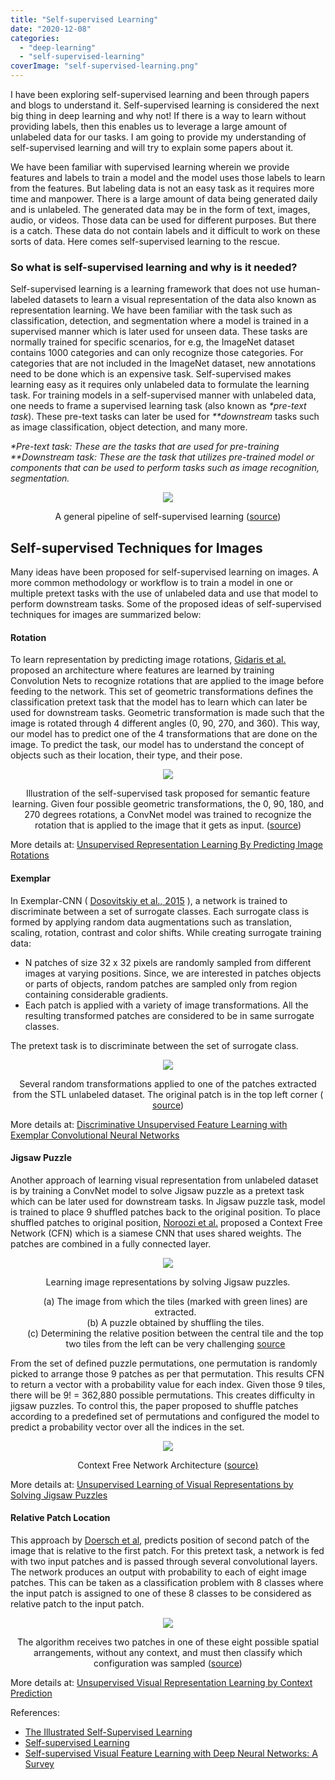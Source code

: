 ```yaml
---
title: "Self-supervised Learning"
date: "2020-12-08"
categories: 
  - "deep-learning"
  - "self-supervised-learning"
coverImage: "self-supervised-learning.png"
---
```


I have been exploring self-supervised learning and been through papers and blogs to understand it. Self-supervised learning is considered the next big thing in deep learning and why not! If there is a way to learn without providing labels, then this enables us to leverage a large amount of unlabeled data for our tasks. I am going to provide my understanding of self-supervised learning and will try to explain some papers about it.

We have been familiar with supervised learning wherein we provide features and labels to train a model and the model uses those labels to learn from the features. But labeling data is not an easy task as it requires more time and manpower. There is a large amount of data being generated daily and is unlabeled. The generated data may be in the form of text, images, audio, or videos. Those data can be used for different purposes. But there is a catch. These data do not contain labels and it difficult to work on these sorts of data. Here comes self-supervised learning to the rescue.

### So what is self-supervised learning and why is it needed?

Self-supervised learning is a learning framework that does not use human-labeled datasets to learn a visual representation of the data also known as representation learning. We have been familiar with the task such as classification, detection, and segmentation where a model is trained in a supervised manner which is later used for unseen data. These tasks are normally trained for specific scenarios, for e.g, the ImageNet dataset contains 1000 categories and can only recognize those categories. For categories that are not included in the ImageNet dataset, new annotations need to be done which is an expensive task. Self-supervised makes learning easy as it requires only unlabeled data to formulate the learning task. For training models in a self-supervised manner with unlabeled data, one needs to frame a supervised learning task (also known as _\*pre-text task_). These pre-text tasks can later be used for _\*\*downstream_ tasks such as image classification, object detection, and many more.

_\*Pre-text task: These are the tasks that are used for pre-training  
\*\*Downstream task: These are the task that utilizes pre-trained model or components that can be used to perform tasks such as image recognition, segmentation._

<!-- ![](/images/self-supervised-learning.png) -->
<div align="center"><img src="/images/self-supervised-learning.png"></div>


<p align="center">A general pipeline of self-supervised learning (<a href="https://arxiv.org/pdf/1902.06162.pdf">source</a>) </p>  


## Self-supervised Techniques for Images

Many ideas have been proposed for self-supervised learning on images. A more common methodology or workflow is to train a model in one or multiple pretext tasks with the use of unlabeled data and use that model to perform downstream tasks. Some of the proposed ideas of self-supervised techniques for images are summarized below:

#### Rotation

To learn representation by predicting image rotations, [Gidaris et al.](https://arxiv.org/abs/1803.07728) proposed an architecture where features are learned by training Convolution Nets to recognize rotations that are applied to the image before feeding to the network. This set of geometric transformations defines the classification pretext task that the model has to learn which can later be used for downstream tasks. Geometric transformation is made such that the image is rotated through 4 different angles (0, 90, 270, and 360). This way, our model has to predict one of the 4 transformations that are done on the image. To predict the task, our model has to understand the concept of objects such as their location, their type, and their pose.

<div align="center">
<img src="/images/self-supervised-rotation.png">
 </div>

<p align="center">Illustration of the self-supervised task proposed for semantic feature learning.  
Given four possible geometric transformations, the 0, 90, 180, and 270 degrees rotations,  
a ConvNet model was trained to recognize the rotation that is applied to the image that it gets as input. (<a href="https://arxiv.org/pdf/1803.07728.pdf">source</a>)</p>

More details at: [Unsupervised Representation Learning By Predicting Image Rotations](https://arxiv.org/pdf/1803.07728.pdf)

#### Exemplar

In Exemplar-CNN ( [Dosovitskiy et al., 2015](https://arxiv.org/abs/1406.6909) ), a network is trained to discriminate between a set of surrogate classes. Each surrogate class is formed by applying random data augmentations such as translation, scaling, rotation, contrast and color shifts. While creating surrogate training data:

- N patches of size 32 x 32 pixels are randomly sampled from different images at varying positions. Since, we are interested in patches objects or parts of objects, random patches are sampled only from region containing considerable gradients.
- Each patch is applied with a variety of image transformations. All the resulting transformed patches are considered to be in same surrogate classes.

The pretext task is to discriminate between the set of surrogate class.

<div align="center">
<img src="/images/exemplarCNN-transformation.png">
 </div>
            
<p align="center">Several random transformations applied to one of the  
patches extracted from the STL unlabeled dataset. The original  
patch is in the top left corner (
  <a href="https://arxiv.org/pdf/1406.6909">source</a>)</p>

More details at: [Discriminative Unsupervised Feature Learning with Exemplar Convolutional Neural Networks](https://arxiv.org/pdf/1406.6909.pdf)

#### Jigsaw Puzzle

Another approach of learning visual representation from unlabeled dataset is by training a ConvNet model to solve Jigsaw puzzle as a pretext task which can be later used for downstream tasks. In Jigsaw puzzle task, model is trained to place 9 shuffled patches back to the original position. To place shuffled patches to original position, [Noroozi et al.](https://arxiv.org/pdf/1603.09246) proposed a Context Free Network (CFN) which is a siamese CNN that uses shared weights. The patches are combined in a fully connected layer.

<div align="center">
<img src="/images/jigsaw-puzzle.png">
 </div>

<p align="center">Learning image representations by solving Jigsaw puzzles.  
<ul align="center">(a) The image from which the tiles (marked with green lines) are extracted.  <br>
(b) A puzzle obtained by shuffling the tiles.  <br>
(c) Determining the relative position between the central tile and the top two tiles from the left can be very challenging  
  <a href="https://arxiv.org/pdf/1603.09246.pdf" align="center">source</a></ul></p>

From the set of defined puzzle permutations, one permutation is randomly picked to arrange those 9 patches as per that permutation. This results CFN to return a vector with a probability value for each index. Given those 9 tiles, there will be 9! = 362,880 possible permutations. This creates difficulty in jigsaw puzzles. To control this, the paper proposed to shuffle patches according to a predefined set of permutations and configured the model to predict a probability vector over all the indices in the set.

<div align="center"><img src="/images/cfn_architecture.png"></div>

<p align="center">Context Free Network Architecture (<a href="https://arxiv.org/pdf/1603.09246.pdf">source)</a>  </p>


More details at: [Unsupervised Learning of Visual Representations by Solving Jigsaw Puzzles](https://arxiv.org/pdf/1603.09246.pdf)

#### Relative Patch Location

This approach by [Doersch et al](https://arxiv.org/pdf/1505.05192), predicts position of second patch of the image that is relative to the first patch. For this pretext task, a network is fed with two input patches and is passed through several convolutional layers. The network produces an output with probability to each of eight image patches. This can be taken as a classification problem with 8 classes where the input patch is assigned to one of these 8 classes to be considered as relative patch to the input patch.

<div align="center"><img src="/images/context_prediction.png"></div>

<p align="center">The algorithm receives two patches in one of these eight  
possible spatial arrangements, without any context, and must then  
  classify which configuration was sampled (<a href="https://arxiv.org/pdf/1505.05192.pdf">source</a>)</p>


More details at: [Unsupervised Visual Representation Learning by Context Prediction](https://arxiv.org/pdf/1505.05192.pdf)

References:

- [The Illustrated Self-Supervised Learning](https://amitness.com/2020/02/illustrated-self-supervised-learning/)
- [Self-supervised Learning](https://lilianweng.github.io/lil-log/2019/11/10/self-supervised-learning.html)
- [Self-supervised Visual Feature Learning with Deep Neural Networks: A Survey](https://arxiv.org/abs/1902.06162)
